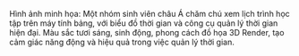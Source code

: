 Hình ảnh minh họa: Một nhóm sinh viên châu Á chăm chú xem lịch trình học tập trên máy tính bảng, với biểu đồ thời gian và công cụ quản lý thời gian hiện đại. Màu sắc tươi sáng, sinh động, phong cách đồ họa 3D Render, tạo cảm giác năng động và hiệu quả trong việc quản lý thời gian.